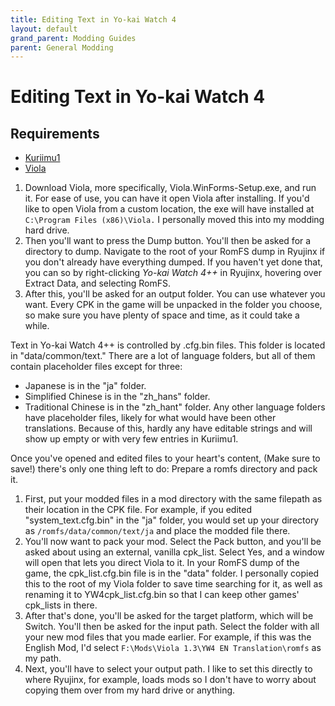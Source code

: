 ```yaml
---
title: Editing Text in Yo-kai Watch 4
layout: default
grand_parent: Modding Guides
parent: General Modding
---
```


# Editing Text in Yo-kai Watch 4
## Requirements
- [Kuriimu1](https://github.com/IcySon55/Kuriimu/releases/tag/v1.0.15)
- [Viola](https://github.com/SuperTavor/Viola/releases)

1.   Download Viola, more specifically, Viola.WinForms-Setup.exe, and run it. For ease of use, you can have it open Viola after installing. If you'd like to open Viola from a custom location, the exe will have installed at `C:\Program Files (x86)\Viola.` I personally moved this into my modding hard drive.
2.   Then you'll want to press the Dump button. You'll then be asked for a directory to dump. Navigate to the root of your RomFS dump in Ryujinx if you don't already have everything dumped. If you haven't yet done that, you can so by right-clicking _Yo-kai Watch 4++_ in Ryujinx, hovering over Extract Data, and selecting RomFS.
3.   After this, you'll be asked for an output folder. You can use whatever you want. Every CPK in the game will be unpacked in the folder you choose, so make sure you have plenty of space and time, as it could take a while.

   Text in Yo-kai Watch 4++ is controlled by .cfg.bin files. This folder is located in "data/common/text."
   There are a lot of language folders, but all of them contain placeholder files except for three:
- Japanese is in the "ja" folder.
- Simplified Chinese is in the "zh_hans" folder.
- Traditional Chinese is in the "zh_hant" folder.
   Any other language folders have placeholder files, likely for what would have been other translations. Because of this, hardly any have editable strings and will show up empty or with very few entries in Kuriimu1.

Once you've opened and edited files to your heart's content, (Make sure to save!) there's only one thing left to do: Prepare a romfs directory and pack it.
1.   First, put your modded files in a mod directory with the same filepath as their location in the CPK file. For example, if you edited "system_text.cfg.bin" in the "ja" folder, you would set up your directory as `/romfs/data/common/text/ja` and place the modded file there.
2.   You'll now want to pack your mod. Select the Pack button, and you'll be asked about using an external, vanilla cpk_list. Select Yes, and a window will open that lets you direct Viola to it. In your RomFS dump of the game, the cpk_list.cfg.bin file is in the "data" folder. I personally copied this to the root of my Viola folder to save time searching for it, as well as renaming it to YW4cpk_list.cfg.bin so that I can keep other games' cpk_lists in there.
3.   After that's done, you'll be asked for the target platform, which will be Switch. You'll then be asked for the input path. Select the folder with all your new mod files that you made earlier. For example, if this was the English Mod, I'd select `F:\Mods\Viola 1.3\YW4 EN Translation\romfs` as my path.
4.   Next, you'll have to select your output path. I like to set this directly to where Ryujinx, for example, loads mods so I don't have to worry about copying them over from my hard drive or anything.
